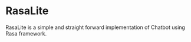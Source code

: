 # RasaLite
RasaLite is a simple and straight forward implementation of Chatbot using Rasa framework.
